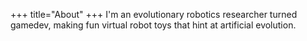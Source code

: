 +++
title="About"
+++
I'm an evolutionary robotics researcher turned gamedev, making fun virtual robot toys that hint at artificial evolution.
